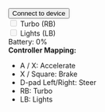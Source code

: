<!DOCTYPE html>
<html>
<head>
    <title>Bluetooth RC Remote</title>
    <script src="https://cdnjs.cloudflare.com/ajax/libs/crypto-js/4.2.0/crypto-js.min.js" integrity="sha512-a+SUDuwNzXDvz4XrIcXHuCf089/iJAoN4lmrXJg18XnduKK6YlDHNRalv4yd1N40OKI80tFidF+rqTFKGPoWFQ==" crossorigin="anonymous" referrerpolicy="no-referrer"></script>
</head>
<body>
    <button id="connect_device" onclick="connectButton()">Connect to device</button>
    <div>
        <input type="checkbox" id="turbo_mode" disabled> Turbo (RB)
    </div>
    <div>
        <input type="checkbox" id="light_mode" disabled> Lights (LB)
    </div>
    <div>
        Battery: <span id="battery_status">0</span>%
    </div>
    <div>
        <b>Controller Mapping:</b>
        <ul>
            <li>A / X: Accelerate</li>
            <li>X / Square: Brake</li>
            <li>D-pad Left/Right: Steer</li>
            <li>RB: Turbo</li>
            <li>LB: Lights</li>
        </ul>
    </div>
    <script>
        var bluetooth = null;

        const CONTROL_SERVICE_UUID = '0000fff0-0000-1000-8000-00805f9b34fb'
        const BATTERY_SERVICE_UUID = '0000fff0-0000-1000-8000-00805f9b34fb'
        const CONTROL_CHARACTERISTICS_UUID = 'd44bc439-abfd-45a2-b575-925416129600'
        const BATTERY_CHARACTERISTICS_UUID = 'd44bc439-abfd-45a2-b575-925416129601'

        const DECRYPT_KEY = "34522a5b7a6e492c08090a9d8d2a23f8";

        // Control states
        let bt_up = false;
        let bt_down = false;
        let bt_left = false;
        let bt_right = false;
        let turboPressed = false;
        let lightsPressed = false;

        const turboEl = document.getElementById('turbo_mode');
        const lightEl = document.getElementById('light_mode');
        const batteryEl = document.getElementById('battery_status');

        function connectButton() {
            requestDevice();
        }

        async function requestDevice() {
            console.log('Requesting any Bluetooth Device...');
            var device = await navigator.bluetooth.requestDevice({
                filters: [
                    { namePrefix: "QCAR-" },
                ],
                optionalServices: [
                    CONTROL_SERVICE_UUID,
                    BATTERY_SERVICE_UUID,
                    CONTROL_CHARACTERISTICS_UUID,
                    BATTERY_CHARACTERISTICS_UUID,
                ]
            });
            await connectDevice(device);
            console.log("Device connected");
        }

        async function onDisconnected() {
            console.log('> Bluetooth Device disconnected');
            bluetooth = null;
        }

        function decryptAES(cipherText) {
            const encryptedHex = CryptoJS.enc.Hex.parse(cipherText.tohex());
            const keyHex = CryptoJS.enc.Hex.parse(DECRYPT_KEY);

            const decrypted = CryptoJS.AES.decrypt({ ciphertext: encryptedHex }, keyHex, {
                mode: CryptoJS.mode.ECB,
                padding: CryptoJS.pad.NoPadding
            });

            return decrypted.toString().toUint8Array();
        }

        function encryptAES(plainBytes) {
            const valueHex = CryptoJS.enc.Hex.parse(plainBytes.tohex());
            const keyHex = CryptoJS.enc.Hex.parse(DECRYPT_KEY);
            const encrypted = CryptoJS.AES.encrypt(valueHex, keyHex, {
                mode: CryptoJS.mode.ECB,
                padding: CryptoJS.pad.NoPadding
            });
            return encrypted.ciphertext.toString().toUint8Array();
        }

        async function sendMessage() {
            const cmd = calculateMove();
            const encryptCmd = encryptAES(cmd);
            var service = await bluetooth.getPrimaryService(CONTROL_SERVICE_UUID);
            var characteristic = await service.getCharacteristic(CONTROL_CHARACTERISTICS_UUID);
            await characteristic.writeValue(encryptCmd);
        }

        async function connectDevice(device) {
            device.addEventListener('gattserverdisconnected', onDisconnected);
            bluetooth = await device.gatt.connect();
            return new Promise(async (resolve) => {
                const BatteryService = await bluetooth.getPrimaryService(BATTERY_SERVICE_UUID);
                const BatteryCharacteristic = await BatteryService.getCharacteristic(BATTERY_CHARACTERISTICS_UUID);
                await BatteryCharacteristic.startNotifications();
                BatteryCharacteristic.addEventListener('characteristicvaluechanged', handleNotificationsBattery);
            });
        }

        ArrayBuffer.prototype.tohex = function () {
            return [...new Uint8Array(this)]
                .map(x => x.toString(16).padStart(2, '0'))
                .join('');
        }

        Uint8Array.prototype.tohex = function () {
            return [...new Uint8Array(this)]
                .map(x => x.toString(16).padStart(2, '0'))
                .join('');
        }

        String.prototype.toUint8Array = function () {
            return Uint8Array.from(this.match(/.{1,2}/g).map((byte) => parseInt(byte, 16)));
        }

        function calculateMove() {
            const turbo = turboPressed;
            const light = lightsPressed;

            const up = bt_up;
            const down = bt_down;
            const left = bt_left;
            const right = bt_right;

            const cmd = new Uint8Array(16);

            cmd[1] = 0x43; // 'C'
            cmd[2] = 0x54; // 'T'
            cmd[3] = 0x4c; // 'L'
            cmd[8] = 1;    // Lights default OFF (1)
            cmd[9] = 0x3C; // Normal speed

            if (up) cmd[4] = 1;
            if (down) cmd[5] = 1;
            if (left) cmd[6] = 1;
            if (right) cmd[7] = 1;

            // Lights byte: 0 = ON, 1 = OFF
            cmd[8] = light ? 0 : 1;

            if (turbo) cmd[9] = 0x64; // Turbo speed if pressed

            // Update UI checkboxes
            turboEl.checked = turbo;
            lightEl.checked = light;

            return cmd;
        }

        function handleNotificationsBattery(event) {
            let value = event.target.value;
            let decrypt = decryptAES(value.buffer)
            batteryEl.innerHTML = decrypt[4];
        }

        // Gamepad polling
        function pollGamepad() {
            const gamepads = navigator.getGamepads ? navigator.getGamepads() : [];

            if (gamepads.length > 0) {
                const gp = gamepads[0]; // Use first connected gamepad

                if (gp) {
                    // Buttons: pressed = true/false
                    bt_up = gp.buttons[0]?.pressed || false;      // A / X - acceleration
                    bt_down = gp.buttons[2]?.pressed || false;    // X / Square - braking

                    // D-pad left/right
                    const dpadLeft = gp.buttons[14]?.pressed || false;
                    const dpadRight = gp.buttons[15]?.pressed || false;

                    // Left stick horizontal axis (-1 left, +1 right)
                    const axisX = gp.axes[0] || 0;
                    const deadzone = 0.3;

                    // Determine left/right from stick with deadzone
                    const stickLeft = axisX < -deadzone;
                    const stickRight = axisX > deadzone;

                    // Combine D-pad and stick inputs
                    bt_left = dpadLeft || stickLeft;
                    bt_right = dpadRight || stickRight;

                    turboPressed = gp.buttons[5]?.pressed || false;  // Right bumper
                    lightsPressed = gp.buttons[4]?.pressed || false; // Left bumper
                }
            }

            requestAnimationFrame(pollGamepad);
        }


        window.addEventListener('gamepadconnected', (e) => {
            console.log('Gamepad connected:', e.gamepad);
            pollGamepad();
        });

        window.addEventListener('gamepaddisconnected', (e) => {
            console.log('Gamepad disconnected:', e.gamepad);
            // Reset controls on disconnect
            bt_up = bt_down = bt_left = bt_right = false;
            turboPressed = lightsPressed = false;
            turboEl.checked = false;
            lightEl.checked = false;
        });

        // Start polling immediately in case gamepad is already connected
        pollGamepad();

        // Send BLE command every 100ms
        setInterval(async function () {
            if (!bluetooth) return;
            await sendMessage();
        }, 100);

    </script>
</body>
</html>


